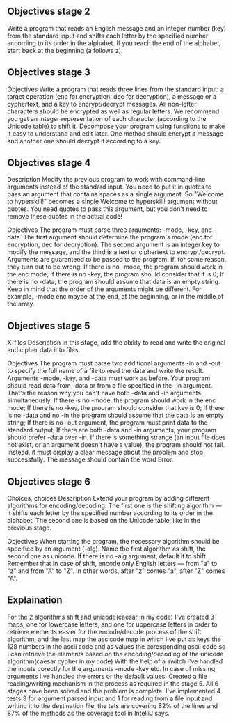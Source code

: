 Objectives stage 2
----------------------------------------
Write a program that reads an English message and an integer number (key) from
the standard input and shifts each letter by the specified number according to its order in the alphabet.
If you reach the end of the alphabet, start back at the beginning (a follows z).

Objectives stage 3
----------------------------------------
Objectives
Write a program that reads three lines from the standard input: a target operation (enc for encryption, dec for
decryption), a message or a cyphertext, and a key to encrypt/decrypt messages.
All non-letter characters should be encrypted as well as regular letters.
We recommend you get an integer representation of each character (according to the Unicode table) to shift it.
Decompose your program using functions to make it easy to understand and edit later.
One method should encrypt a message and another one should decrypt it according to a key.

Objectives stage 4
-----------------------------------------
Description
Modify the previous program to work with command-line arguments instead of the standard input.
You need to put it in quotes to pass an argument that contains spaces as a single argument.
So "Welcome to hyperskill!" becomes a single Welcome to hyperskill! argument without quotes. You need quotes to pass this argument, but you don't need to remove these quotes in the actual code!

Objectives
The program must parse three arguments: -mode, -key, and -data. The first argument should determine the program's mode (enc for encryption, dec for decryption). The second argument is an integer key to modify the message, and the third is a text or ciphertext to encrypt/decrypt.
Arguments are guaranteed to be passed to the program. If, for some reason, they turn out to be wrong:
If there is no -mode, the program should work in the enc mode;
If there is no -key, the program should consider that it is 0;
If there is no -data, the program should assume that data is an empty string.
Keep in mind that the order of the arguments might be different.
For example, -mode enc maybe at the end, at the beginning, or in the middle of the array.


Objectives stage 5
-------------------------------------------
X-files
Description
In this stage, add the ability to read and write the original and cipher data into files.

Objectives
The program must parse two additional arguments -in and -out to specify the full name of a file to read the data and write the result. Arguments -mode, -key, and -data must work as before.
Your program should read data from -data or from a file specified in the -in argument. That's the reason why you can't have both -data and -in arguments simultaneously.
If there is no -mode, the program should work in the enc mode;
If there is no -key, the program should consider that key is 0;
If there is no -data and no -in the program should assume that the data is an empty string;
If there is no -out argument, the program must print data to the standard output;
If there are both -data and -in arguments, your program should prefer -data over -in.
If there is something strange (an input file does not exist, or an argument doesn't have a value), the program should not fail. Instead, it must display a clear message about the problem and
stop successfully.
The message should contain the word Error.

Objectives stage 6
--------------------------------------------
Choices, choices
Description
Extend your program by adding different algorithms for encoding/decoding. The first one is the shifting algorithm — it shifts each letter by the specified number according to its order in the alphabet.
The second one is based on the Unicode table, like in the previous stage.

Objectives
When starting the program, the necessary algorithm should be specified by an argument (-alg). Name the first algorithm as shift, the second one as unicode. If there is no -alg argument, default it to shift.
Remember that in case of shift, encode only English letters — from "a" to "z" and from "A" to "Z". In other words, after "z" comes "a", after "Z" comes "A".


Explaination
--------------------------------------------------------
For the 2 algorithms shift and unicode(caesar in my code)
I've created 3 maps, one for lowercase letters, and one for
uppercase letters in order to retrieve elements easier
for the encode/decode process of the shift algorithm, and the last
map the ascicode map in which I've put as keys the 128 numbers in the ascii
code and as values the coresponding ascii code so I can retrieve the elements
based on the encoding/decoding of the unicode algorithm(caesar cypher in my code)
With the help of a switch I've handled the inputs corectly for the arguments
-mode -key etc.
In case of missing arguments I've handled the errors or the default values.
Created a file reading/writing mechanism in the process as required in the stage
5.
All 6 stages have been solved and the problem is complete.
I've implemented 4 tests 3 for argument parsed input and 1 for reading from a file
input and writing it to the destination file, the tets are covering
82% of the lines and 87% of the methods as the coverage tool in IntelliJ says.
